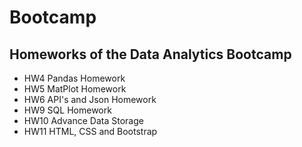# Bootcamp

## Homeworks of the Data Analytics Bootcamp

* HW4
Pandas Homework
* HW5
MatPlot Homework
* HW6 
API's and Json Homework
* HW9 
SQL Homework
* HW10
Advance Data Storage
* HW11
HTML, CSS and Bootstrap
